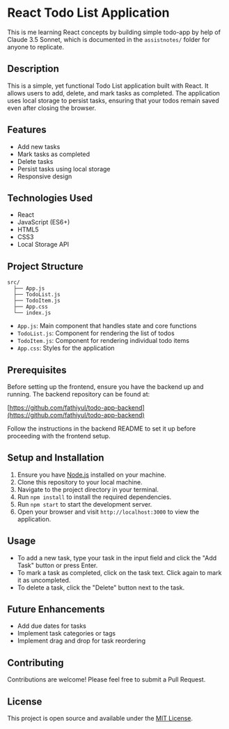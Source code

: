 # React Todo List Application

This is me learning React concepts by building simple todo-app by help of Claude 3.5 Sonnet, which is documented in the `assistnotes/` folder for anyone to replicate.

## Description

This is a simple, yet functional Todo List application built with React. It allows users to add, delete, and mark tasks as completed. The application uses local storage to persist tasks, ensuring that your todos remain saved even after closing the browser.

## Features

- Add new tasks
- Mark tasks as completed
- Delete tasks
- Persist tasks using local storage
- Responsive design

## Technologies Used

- React
- JavaScript (ES6+)
- HTML5
- CSS3
- Local Storage API

## Project Structure

```
src/
  ├── App.js
  ├── TodoList.js
  ├── TodoItem.js
  ├── App.css
  └── index.js
```

- `App.js`: Main component that handles state and core functions
- `TodoList.js`: Component for rendering the list of todos
- `TodoItem.js`: Component for rendering individual todo items
- `App.css`: Styles for the application

## Prerequisites

Before setting up the frontend, ensure you have the backend up and running. The backend repository can be found at:

[https://github.com/fathiyul/todo-app-backend](https://github.com/fathiyul/todo-app-backend)

Follow the instructions in the backend README to set it up before proceeding with the frontend setup.

## Setup and Installation

1. Ensure you have [Node.js](https://nodejs.org/) installed on your machine.
2. Clone this repository to your local machine.
3. Navigate to the project directory in your terminal.
4. Run `npm install` to install the required dependencies.
5. Run `npm start` to start the development server.
6. Open your browser and visit `http://localhost:3000` to view the application.

## Usage

- To add a new task, type your task in the input field and click the "Add Task" button or press Enter.
- To mark a task as completed, click on the task text. Click again to mark it as uncompleted.
- To delete a task, click the "Delete" button next to the task.

## Future Enhancements

- Add due dates for tasks
- Implement task categories or tags
- Implement drag and drop for task reordering

## Contributing

Contributions are welcome! Please feel free to submit a Pull Request.

## License

This project is open source and available under the [MIT License](https://opensource.org/licenses/MIT).
